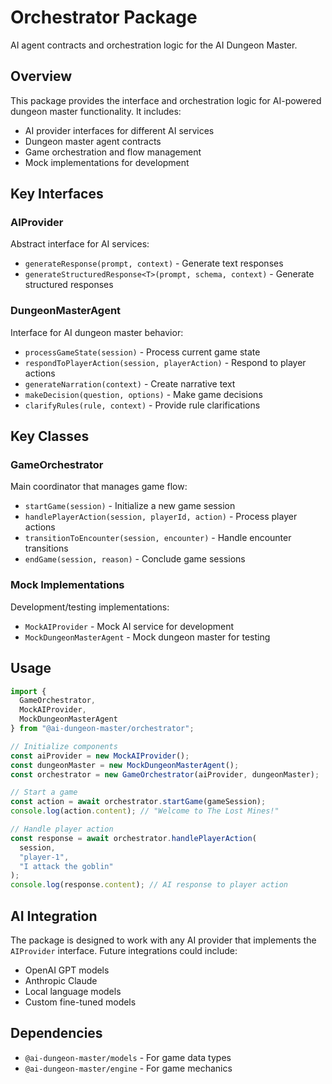 # Orchestrator Package

AI agent contracts and orchestration logic for the AI Dungeon Master.

## Overview

This package provides the interface and orchestration logic for AI-powered dungeon master functionality. It includes:

- AI provider interfaces for different AI services
- Dungeon master agent contracts
- Game orchestration and flow management
- Mock implementations for development

## Key Interfaces

### AIProvider
Abstract interface for AI services:
- `generateResponse(prompt, context)` - Generate text responses
- `generateStructuredResponse<T>(prompt, schema, context)` - Generate structured responses

### DungeonMasterAgent
Interface for AI dungeon master behavior:
- `processGameState(session)` - Process current game state
- `respondToPlayerAction(session, playerAction)` - Respond to player actions
- `generateNarration(context)` - Create narrative text
- `makeDecision(question, options)` - Make game decisions
- `clarifyRules(rule, context)` - Provide rule clarifications

## Key Classes

### GameOrchestrator
Main coordinator that manages game flow:
- `startGame(session)` - Initialize a new game session
- `handlePlayerAction(session, playerId, action)` - Process player actions
- `transitionToEncounter(session, encounter)` - Handle encounter transitions
- `endGame(session, reason)` - Conclude game sessions

### Mock Implementations
Development/testing implementations:
- `MockAIProvider` - Mock AI service for development
- `MockDungeonMasterAgent` - Mock dungeon master for testing

## Usage

```typescript
import { 
  GameOrchestrator, 
  MockAIProvider, 
  MockDungeonMasterAgent 
} from "@ai-dungeon-master/orchestrator";

// Initialize components
const aiProvider = new MockAIProvider();
const dungeonMaster = new MockDungeonMasterAgent();
const orchestrator = new GameOrchestrator(aiProvider, dungeonMaster);

// Start a game
const action = await orchestrator.startGame(gameSession);
console.log(action.content); // "Welcome to The Lost Mines!"

// Handle player action
const response = await orchestrator.handlePlayerAction(
  session, 
  "player-1", 
  "I attack the goblin"
);
console.log(response.content); // AI response to player action
```

## AI Integration

The package is designed to work with any AI provider that implements the `AIProvider` interface. Future integrations could include:

- OpenAI GPT models
- Anthropic Claude
- Local language models
- Custom fine-tuned models

## Dependencies

- `@ai-dungeon-master/models` - For game data types
- `@ai-dungeon-master/engine` - For game mechanics
